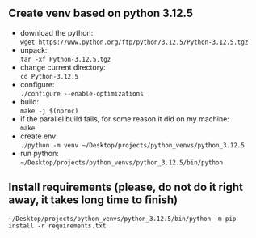 ## Create venv based on python 3.12.5

- download the python:  
`wget https://www.python.org/ftp/python/3.12.5/Python-3.12.5.tgz`
- unpack:  
`tar -xf Python-3.12.5.tgz`
- change current directory:  
`cd Python-3.12.5`
- configure:  
`./configure --enable-optimizations`
- build:  
`make -j $(nproc)`
- if the parallel build fails, for some reason it did on my machine:  
`make`
- create env:  
`./python -m venv ~/Desktop/projects/python_venvs/python_3.12.5`
- run python:  
`~/Desktop/projects/python_venvs/python_3.12.5/bin/python`

## Install requirements (please, do not do it right away, it takes long time to finish)

`~/Desktop/projects/python_venvs/python_3.12.5/bin/python -m pip install -r requirements.txt`
